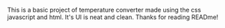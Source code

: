  This is a basic project of temperature converter made using the css javascript and html.
 It's UI is neat and clean.
 Thanks for reading READme!
